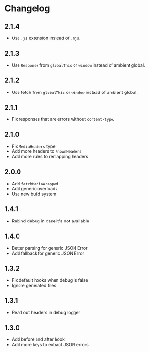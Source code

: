 # Changelog

## 2.1.4

- Use `.js` extension instead of `.mjs`.

## 2.1.3

- Use `Response` from `globalThis` or `window` instead of ambient global.

## 2.1.2

- Use fetch from `globalThis` or `window` instead of ambient global.

## 2.1.1

- Fix responses that are errors without `content-type`.

## 2.1.0

- Fix `MediaHeaders` type
- Add more headers to `KnownHeaders`
- Add more rules to remapping headers

## 2.0.0

- Add `fetchMediaWrapped`
- Add generic overloads
- Use new build system

## 1.4.1

- Rebind debug in case it's not available

## 1.4.0

- Better parsing for generic JSON Error
- Add fallback for generic JSON Error

## 1.3.2

- Fix default hooks when debug is false
- Ignore generated files

## 1.3.1

- Read out headers in debug logger

## 1.3.0

- Add before and after hook
- Add more keys to extract JSON errors
